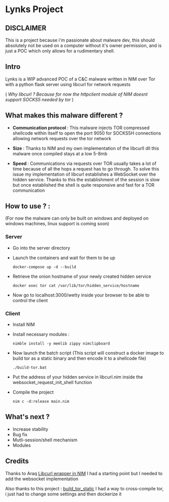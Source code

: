 # Lynks Project

## DISCLAIMER

This is a project because i'm passionate about malware dev, this should absolutely not be used on a computer without it's owner permission, and is just a POC which only allows for a rudimentary shell.

## Intro

Lynks is a WIP advanced POC of a C&C malware written in NIM over Tor with a python flask server using libcurl for network requests 

(<i> Why libcurl ? Because for now the httpclient module of NIM doesnt support SOCKS5 needed by tor </i>)

## What makes this malware different ?

-  <b> Communication protocol  </b>: This malware injects TOR compressed shellcode within itself to open the port 9050 for SOCKS5H connections allowing network requests over the tor network

-  <b>Size </b> : Thanks to NIM and my own implementation of the libcurll dll this malware once compiled stays at a low 5-8mb 

-  <b>Speed </b> : Communications via requests over TOR usually takes a lot of time because of all the hops a request has to go through. To solve this issue my implementation of libcurl establishes a WebSocket over the hidden service. Thanks to this the establishment of the session is slow but once established the shell is quite responsive and fast for a TOR communication

## How to use ? :
(For now the malware can only be built on windows and deployed on windows machines, linux support is coming soon)

### Server
- Go into the server directory

- Launch the containers and wait for them to be up
      
      docker-compose up -d --build

- Retrieve the onion hostname of your newly created hidden service

      docker exec tor cat /var/lib/tor/hidden_service/hostname

- Now go to localhost:3000/wetty inside your browser to be able to control the client

### Client
- Install NIM
- Install necessary modules : 

      nimble install -y memlib zippy nimclipboard

- Now launch the batch script (This script will construct a docker image to build tor as a static binary and then encode it to a shellcode file)

      ./build-tor.bat

- Put the address of your hidden service in libcurl.nim inside the  websocket_request_init_shell function

- Compile the project 

      nim c -d:release main.nim

## What's next ?

- Increase stability 
- Bug fix
- Mutli-session/shell mechanism
- Modules

## Credits 

Thanks to Araq 
[Libcurl wrapper in NIM](https://github.com/Araq/libcurl/tree/master) I had a starting point but I needed to add the websocket implementation

Also thanks to this project : 
[build_tor_static](https://github.com/fugitivus/tor-static/blob/master/tor-static-linux.sh) 
I had a way to cross-compile tor, i just had to change some settings and then dockerize it
